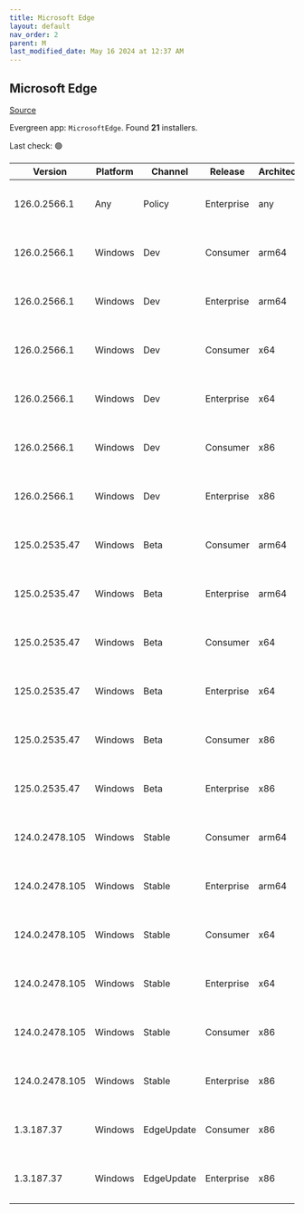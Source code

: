 ```yaml
---
title: Microsoft Edge
layout: default
nav_order: 2
parent: M
last_modified_date: May 16 2024 at 12:37 AM
---
```


## Microsoft Edge

[Source](https://www.microsoft.com/edge)

Evergreen app: `MicrosoftEdge`. Found **21** installers.

Last check: 🟢

| Version        | Platform | Channel    | Release    | Architecture | Hash                                                             | URI                                                                                                                                                                                                                                                                                                                      |
| -------------- | -------- | ---------- | ---------- | ------------ | ---------------------------------------------------------------- | ------------------------------------------------------------------------------------------------------------------------------------------------------------------------------------------------------------------------------------------------------------------------------------------------------------------------ |
| 126.0.2566.1   | Any      | Policy     | Enterprise | any          | 9A52A88D48992A5504E715EB12ABC4D54B726F7181D7D5AC1163E0B66407E020 | [https://msedge.sf.dl.delivery.mp.microsoft.com/filestreamingservice/files/fe193692-6950-4432-b8da-c16d0591552c/MicrosoftEdgePolicyTemplates.cab](https://msedge.sf.dl.delivery.mp.microsoft.com/filestreamingservice/files/fe193692-6950-4432-b8da-c16d0591552c/MicrosoftEdgePolicyTemplates.cab)                       |
| 126.0.2566.1   | Windows  | Dev        | Consumer   | arm64        | EB7353D11BE40FAE3323731B7BC78DFD4EDD1D742C64319A4A60A5C5CD8299A5 | [https://msedge.sf.dl.delivery.mp.microsoft.com/filestreamingservice/files/794ccd08-02c1-47d5-868a-4341c55b8411/MicrosoftEdgeDevEnterpriseARM64.msi](https://msedge.sf.dl.delivery.mp.microsoft.com/filestreamingservice/files/794ccd08-02c1-47d5-868a-4341c55b8411/MicrosoftEdgeDevEnterpriseARM64.msi)                 |
| 126.0.2566.1   | Windows  | Dev        | Enterprise | arm64        | EB7353D11BE40FAE3323731B7BC78DFD4EDD1D742C64319A4A60A5C5CD8299A5 | [https://msedge.sf.dl.delivery.mp.microsoft.com/filestreamingservice/files/794ccd08-02c1-47d5-868a-4341c55b8411/MicrosoftEdgeDevEnterpriseARM64.msi](https://msedge.sf.dl.delivery.mp.microsoft.com/filestreamingservice/files/794ccd08-02c1-47d5-868a-4341c55b8411/MicrosoftEdgeDevEnterpriseARM64.msi)                 |
| 126.0.2566.1   | Windows  | Dev        | Consumer   | x64          | 2B29808E9AF572596B5365BC0D330EDF7B5FAF4822A28641C7E1A1E59C730122 | [https://msedge.sf.dl.delivery.mp.microsoft.com/filestreamingservice/files/a8189409-2554-48c8-9147-1c4c83086314/MicrosoftEdgeDevEnterpriseX64.msi](https://msedge.sf.dl.delivery.mp.microsoft.com/filestreamingservice/files/a8189409-2554-48c8-9147-1c4c83086314/MicrosoftEdgeDevEnterpriseX64.msi)                     |
| 126.0.2566.1   | Windows  | Dev        | Enterprise | x64          | 2B29808E9AF572596B5365BC0D330EDF7B5FAF4822A28641C7E1A1E59C730122 | [https://msedge.sf.dl.delivery.mp.microsoft.com/filestreamingservice/files/a8189409-2554-48c8-9147-1c4c83086314/MicrosoftEdgeDevEnterpriseX64.msi](https://msedge.sf.dl.delivery.mp.microsoft.com/filestreamingservice/files/a8189409-2554-48c8-9147-1c4c83086314/MicrosoftEdgeDevEnterpriseX64.msi)                     |
| 126.0.2566.1   | Windows  | Dev        | Consumer   | x86          | 40504C09500D942D4000BE30FE3226A8F32C3B3D6B2B013B4B2E7FC1CC4C421F | [https://msedge.sf.dl.delivery.mp.microsoft.com/filestreamingservice/files/f438dc34-5644-4fb7-9d17-cefcf3096ec5/MicrosoftEdgeDevEnterpriseX86.msi](https://msedge.sf.dl.delivery.mp.microsoft.com/filestreamingservice/files/f438dc34-5644-4fb7-9d17-cefcf3096ec5/MicrosoftEdgeDevEnterpriseX86.msi)                     |
| 126.0.2566.1   | Windows  | Dev        | Enterprise | x86          | 40504C09500D942D4000BE30FE3226A8F32C3B3D6B2B013B4B2E7FC1CC4C421F | [https://msedge.sf.dl.delivery.mp.microsoft.com/filestreamingservice/files/f438dc34-5644-4fb7-9d17-cefcf3096ec5/MicrosoftEdgeDevEnterpriseX86.msi](https://msedge.sf.dl.delivery.mp.microsoft.com/filestreamingservice/files/f438dc34-5644-4fb7-9d17-cefcf3096ec5/MicrosoftEdgeDevEnterpriseX86.msi)                     |
| 125.0.2535.47  | Windows  | Beta       | Consumer   | arm64        | 471724C9B4AF2FE671536C802D74D6F78CE5E2BDC53CAF4D0394203A16AEC357 | [https://msedge.sf.dl.delivery.mp.microsoft.com/filestreamingservice/files/5d1a7a78-1b50-4a01-a1c6-b731bfe75bec/MicrosoftEdgeBetaEnterpriseARM64.msi](https://msedge.sf.dl.delivery.mp.microsoft.com/filestreamingservice/files/5d1a7a78-1b50-4a01-a1c6-b731bfe75bec/MicrosoftEdgeBetaEnterpriseARM64.msi)               |
| 125.0.2535.47  | Windows  | Beta       | Enterprise | arm64        | 471724C9B4AF2FE671536C802D74D6F78CE5E2BDC53CAF4D0394203A16AEC357 | [https://msedge.sf.dl.delivery.mp.microsoft.com/filestreamingservice/files/5d1a7a78-1b50-4a01-a1c6-b731bfe75bec/MicrosoftEdgeBetaEnterpriseARM64.msi](https://msedge.sf.dl.delivery.mp.microsoft.com/filestreamingservice/files/5d1a7a78-1b50-4a01-a1c6-b731bfe75bec/MicrosoftEdgeBetaEnterpriseARM64.msi)               |
| 125.0.2535.47  | Windows  | Beta       | Consumer   | x64          | D3FFE738909CD5553C6CE29004DB4B0154EE275F82C9AC3016642727B1044088 | [https://msedge.sf.dl.delivery.mp.microsoft.com/filestreamingservice/files/6963e7b3-beef-4b51-be99-aac5735c14e5/MicrosoftEdgeBetaEnterpriseX64.msi](https://msedge.sf.dl.delivery.mp.microsoft.com/filestreamingservice/files/6963e7b3-beef-4b51-be99-aac5735c14e5/MicrosoftEdgeBetaEnterpriseX64.msi)                   |
| 125.0.2535.47  | Windows  | Beta       | Enterprise | x64          | D3FFE738909CD5553C6CE29004DB4B0154EE275F82C9AC3016642727B1044088 | [https://msedge.sf.dl.delivery.mp.microsoft.com/filestreamingservice/files/6963e7b3-beef-4b51-be99-aac5735c14e5/MicrosoftEdgeBetaEnterpriseX64.msi](https://msedge.sf.dl.delivery.mp.microsoft.com/filestreamingservice/files/6963e7b3-beef-4b51-be99-aac5735c14e5/MicrosoftEdgeBetaEnterpriseX64.msi)                   |
| 125.0.2535.47  | Windows  | Beta       | Consumer   | x86          | 48E109C6E1704C4A067C9832C7A4B823A1110F6D331092846E52D8C8C37BE879 | [https://msedge.sf.dl.delivery.mp.microsoft.com/filestreamingservice/files/ae302dc5-c32f-4934-9e30-238c23cec634/MicrosoftEdgeBetaEnterpriseX86.msi](https://msedge.sf.dl.delivery.mp.microsoft.com/filestreamingservice/files/ae302dc5-c32f-4934-9e30-238c23cec634/MicrosoftEdgeBetaEnterpriseX86.msi)                   |
| 125.0.2535.47  | Windows  | Beta       | Enterprise | x86          | 48E109C6E1704C4A067C9832C7A4B823A1110F6D331092846E52D8C8C37BE879 | [https://msedge.sf.dl.delivery.mp.microsoft.com/filestreamingservice/files/ae302dc5-c32f-4934-9e30-238c23cec634/MicrosoftEdgeBetaEnterpriseX86.msi](https://msedge.sf.dl.delivery.mp.microsoft.com/filestreamingservice/files/ae302dc5-c32f-4934-9e30-238c23cec634/MicrosoftEdgeBetaEnterpriseX86.msi)                   |
| 124.0.2478.105 | Windows  | Stable     | Consumer   | arm64        | 87E77F2377888B64870A0286A8C758AD8E2C83008D1402E6810D4C5881E6EA7D | [https://msedge.sf.dl.delivery.mp.microsoft.com/filestreamingservice/files/feb490bb-7a0f-4a29-9c59-953c11175fff/MicrosoftEdgeEnterpriseARM64.msi](https://msedge.sf.dl.delivery.mp.microsoft.com/filestreamingservice/files/feb490bb-7a0f-4a29-9c59-953c11175fff/MicrosoftEdgeEnterpriseARM64.msi)                       |
| 124.0.2478.105 | Windows  | Stable     | Enterprise | arm64        | 87E77F2377888B64870A0286A8C758AD8E2C83008D1402E6810D4C5881E6EA7D | [https://msedge.sf.dl.delivery.mp.microsoft.com/filestreamingservice/files/feb490bb-7a0f-4a29-9c59-953c11175fff/MicrosoftEdgeEnterpriseARM64.msi](https://msedge.sf.dl.delivery.mp.microsoft.com/filestreamingservice/files/feb490bb-7a0f-4a29-9c59-953c11175fff/MicrosoftEdgeEnterpriseARM64.msi)                       |
| 124.0.2478.105 | Windows  | Stable     | Consumer   | x64          | 30D779ACA6101B7F3BB8BA4CD96E3E9415ACAC8055394C1B33366C04166E1324 | [https://msedge.sf.dl.delivery.mp.microsoft.com/filestreamingservice/files/2b3d9012-14cb-465f-a289-4aba3825cc11/MicrosoftEdgeEnterpriseX64.msi](https://msedge.sf.dl.delivery.mp.microsoft.com/filestreamingservice/files/2b3d9012-14cb-465f-a289-4aba3825cc11/MicrosoftEdgeEnterpriseX64.msi)                           |
| 124.0.2478.105 | Windows  | Stable     | Enterprise | x64          | 30D779ACA6101B7F3BB8BA4CD96E3E9415ACAC8055394C1B33366C04166E1324 | [https://msedge.sf.dl.delivery.mp.microsoft.com/filestreamingservice/files/2b3d9012-14cb-465f-a289-4aba3825cc11/MicrosoftEdgeEnterpriseX64.msi](https://msedge.sf.dl.delivery.mp.microsoft.com/filestreamingservice/files/2b3d9012-14cb-465f-a289-4aba3825cc11/MicrosoftEdgeEnterpriseX64.msi)                           |
| 124.0.2478.105 | Windows  | Stable     | Consumer   | x86          | 3C700DB207FF3D8956BCFC9652711F628901A65047B89F78FD1FA547223095FD | [https://msedge.sf.dl.delivery.mp.microsoft.com/filestreamingservice/files/c1109889-5beb-4a9b-a904-89dde87dfd98/MicrosoftEdgeEnterpriseX86.msi](https://msedge.sf.dl.delivery.mp.microsoft.com/filestreamingservice/files/c1109889-5beb-4a9b-a904-89dde87dfd98/MicrosoftEdgeEnterpriseX86.msi)                           |
| 124.0.2478.105 | Windows  | Stable     | Enterprise | x86          | 3C700DB207FF3D8956BCFC9652711F628901A65047B89F78FD1FA547223095FD | [https://msedge.sf.dl.delivery.mp.microsoft.com/filestreamingservice/files/c1109889-5beb-4a9b-a904-89dde87dfd98/MicrosoftEdgeEnterpriseX86.msi](https://msedge.sf.dl.delivery.mp.microsoft.com/filestreamingservice/files/c1109889-5beb-4a9b-a904-89dde87dfd98/MicrosoftEdgeEnterpriseX86.msi)                           |
| 1.3.187.37     | Windows  | EdgeUpdate | Consumer   | x86          | 503088D22461FEE5D7B6B011609D73FFD5869D3ACE1DBB0F00F8F3B9D122C514 | [https://msedge.sf.dl.delivery.mp.microsoft.com/filestreamingservice/files/a2fa84fe-796b-4f80-b1cd-f4d1f5731aa8/MicrosoftEdgeUpdateSetup_X86_1.3.187.37.exe](https://msedge.sf.dl.delivery.mp.microsoft.com/filestreamingservice/files/a2fa84fe-796b-4f80-b1cd-f4d1f5731aa8/MicrosoftEdgeUpdateSetup_X86_1.3.187.37.exe) |
| 1.3.187.37     | Windows  | EdgeUpdate | Enterprise | x86          | 503088D22461FEE5D7B6B011609D73FFD5869D3ACE1DBB0F00F8F3B9D122C514 | [https://msedge.sf.dl.delivery.mp.microsoft.com/filestreamingservice/files/a2fa84fe-796b-4f80-b1cd-f4d1f5731aa8/MicrosoftEdgeUpdateSetup_X86_1.3.187.37.exe](https://msedge.sf.dl.delivery.mp.microsoft.com/filestreamingservice/files/a2fa84fe-796b-4f80-b1cd-f4d1f5731aa8/MicrosoftEdgeUpdateSetup_X86_1.3.187.37.exe) |
